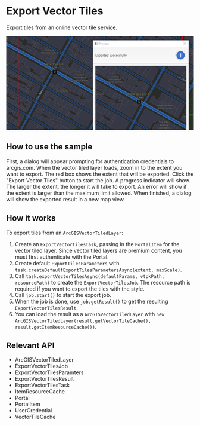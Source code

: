 <h1>Export Vector Tiles</h1>

<p>Export tiles from an online vector tile service.</p>

<p><img src="ExportVectorTiles.png"/></p>

<h2>How to use the sample</h2>

<p>First, a dialog will appear prompting for authentication credentials to arcgis.com. When the vector tiled layer 
loads, zoom in to the extent you want to export. The red box shows the extent that will be exported. Click the 
"Export Vector Tiles" button to start the job. A progress indicator will show. The larger the extent, the longer it 
will take to export. An error will show if the extent is larger than the maximum limit allowed. When finished, a 
dialog will show the exported result in a new map view.</p>

<h2>How it works</h2>

<p>To export tiles from an <code>ArcGISVectorTiledLayer</code>:</p>
<ol>
  <li>Create an <code>ExportVectorTilesTask</code>, passing in the <code>PortalItem</code> for the vector tiled layer. 
  Since vector tiled layers are premium content, you must first authenticate with the Portal.</li>
  <li>Create default <code>ExportTilesParameters</code> with <code>task.createDefaultExportTilesParametersAsync(extent, maxScale)</code>.</li>
  <li>Call <code>task.exportVectorTilesAsync(defaultParams, vtpkPath, resourcePath)</code> to create the 
  <code>ExportVectorTilesJob</code>. The resource path is required if you want to export the tiles with the style.</li>
  <li>Call <code>job.start()</code> to start the export job.</li>
  <li>When the job is done, use <code>job.getResult()</code> to get the resulting 
  <code>ExportVectorTilesResult</code>.</li>
  <li>You can load the result as a <code>ArcGISVectorTiledLayer</code> with <code>new ArcGISVectorTiledLayer(result.getVectorTileCache(), result.getItemResourceCache())</code>.</li>
</ol>

<h2>Relevant API</h2>

<ul>
  <li>ArcGISVectorTiledLayer</li>
  <li>ExportVectorTilesJob</li>
  <li>ExportVectorTilesParamters</li>
  <li>ExportVectorTilesResult</li>
  <li>ExportVectorTilesTask</li>
  <li>ItemResourceCache</li>
  <li>Portal</li>
  <li>PortalItem</li>
  <li>UserCredential</li>
  <li>VectorTileCache</li>
</ul>
